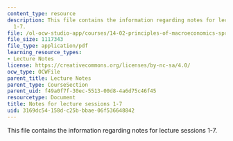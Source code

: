 ```yaml
---
content_type: resource
description: This file contains the information regarding notes for lecture sessions
  1-7.
file: /ol-ocw-studio-app/courses/14-02-principles-of-macroeconomics-spring-2014/3169dc54158dc25bbbae06f536648842_MIT14_02S14_LecNotes1-7.pdf
file_size: 1117343
file_type: application/pdf
learning_resource_types:
- Lecture Notes
license: https://creativecommons.org/licenses/by-nc-sa/4.0/
ocw_type: OCWFile
parent_title: Lecture Notes
parent_type: CourseSection
parent_uid: f49a0f7f-30ec-5513-00d8-4a6d75c46f45
resourcetype: Document
title: Notes for lecture sessions 1-7
uid: 3169dc54-158d-c25b-bbae-06f536648842
---
```

This file contains the information regarding notes for lecture sessions 1-7.